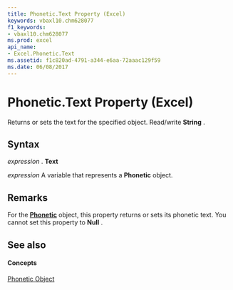 ```yaml
---
title: Phonetic.Text Property (Excel)
keywords: vbaxl10.chm628077
f1_keywords:
- vbaxl10.chm628077
ms.prod: excel
api_name:
- Excel.Phonetic.Text
ms.assetid: f1c820ad-4791-a344-e6aa-72aaac129f59
ms.date: 06/08/2017
---
```



# Phonetic.Text Property (Excel)

Returns or sets the text for the specified object. Read/write  **String** .


## Syntax

 _expression_ . **Text**

 _expression_ A variable that represents a **Phonetic** object.


## Remarks

For the  **[Phonetic](Excel.Phonetic.md)** object, this property returns or sets its phonetic text. You cannot set this property to **Null** .


## See also


#### Concepts


[Phonetic Object](Excel.Phonetic.md)

